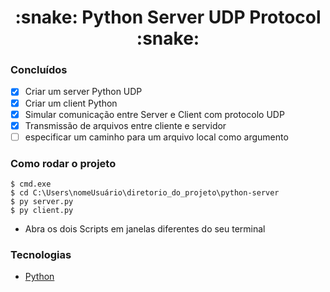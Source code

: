 <h1 align="center">:snake: Python Server UDP Protocol :snake: </h1>

### Concluídos

- [x] Criar um server Python UDP
- [x] Criar um client Python
- [x] Simular comunicação entre Server e Client com protocolo UDP
- [x] Transmissão de arquivos entre cliente e servidor
- [ ] especificar um caminho para um arquivo local como argumento

### Como rodar o projeto
    
    $ cmd.exe
    $ cd C:\Users\nomeUsuário\diretorio_do_projeto\python-server
    $ py server.py
    $ py client.py

- Abra os dois Scripts em janelas diferentes do seu terminal

### Tecnologias
- [Python](https://www.python.org/)